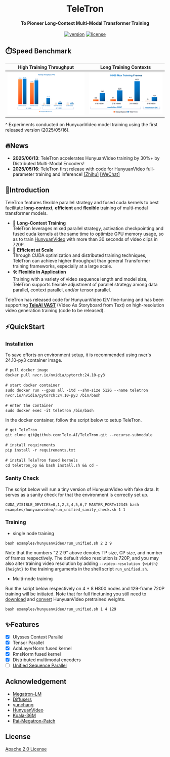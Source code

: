 <div align="center">


TeleTron
===========================

<h4>To Pioneer Long-Context Multi-Modal Transformer Training</h4>

[![version](https://img.shields.io/badge/release-0.1.0-green)](./setup.py)
[![license](https://img.shields.io/badge/license-Apache2.0-blue)](./LICENSE)

<div align="left">

## ⏱️Speed Benchmark 

| High Training Throughput | Long Training Contexts  |
|:---:|:---:|
| <img src="assets/efficiency.png" width="400" alt="Training Efficiency"> | <img src="assets/efficiency_max_training_frames.png" width="400" alt="Max Training Frames"> |

^ Experiments conducted on HunyuanVideo model training using the first released version (2025/05/16).

## 🔥News

- **2025/06/13**: TeleTron accelerates HunyuanVideo training by 30%+ by Distributed Multi-Modal Encoders!
- **2025/05/16**: TeleTron first release with code for HunyuanVideo full-parameter training and inference! [[Zhihu]](https://zhuanlan.zhihu.com/p/1907030055512671098) [[WeChat]](https://mp.weixin.qq.com/s/Ie1NulNlUmzqSCRCFAXy7Q)

## 📖Introduction

TeleTron features flexible parallel strategy and fused cuda kernels to best facilitate **long-context**, **efficient** and **flexible** training of multi-modal transformer models.

* 📜 **Long-Context Training**</br>
  TeleTron leverages mixed parallel strategy, activation checkpointing and fused cuda kernels at the same time to optimize GPU memory usage, so as to train [HunyuanVideo](https://github.com/Tencent/HunyuanVideo) with more than 30 seconds of video clips in 720P.
* 🚀 **Efficient at Scale**</br>
  Through CUDA optimization and distributed training techniques, TeleTron can achieve higher throughput than general Transformer training frameworks, especially at a large scale.
* 🛠️ **Flexible in Application**</br>
  Training with a variety of video sequence length and model size, TeleTron supports flexible adjustment of parallel strategy among data parallel, context parallel, and/or tensor parallel.

TeleTron has released code for HunyuanVideo I2V fine-tuning and has been supporting **[TeleAI VAST](https://arxiv.org/abs/2412.16677v1)** (Video As Storyboard from Text) on high-resolution video generation training (code to be released). 

## ⚡️QuickStart

### Installation

To save efforts on environment setup, it is recommended using [nvcr](https://catalog.ngc.nvidia.com/orgs/nvidia/containers/pytorch/tags)'s 24.10-py3 container image. 

```
# pull docker image
docker pull nvcr.io/nvidia/pytorch:24.10-py3

# start docker container
sudo docker run --gpus all -itd --shm-size 512G --name teletron  nvcr.io/nvidia/pytorch:24.10-py3 /bin/bash

# enter the container
sudo docker exec -it teletron /bin/bash
```

In the docker container, follow the script below to setup TeleTron.

```
# get TeleTron
git clone git@github.com:Tele-AI/TeleTron.git --recurse-submodule

# install requirements
pip install -r requirements.txt

# install TeleTron fused kernels 
cd teletron_op && bash install.sh && cd -
```

### Sanity Check

The script below will run a tiny version of HunyuanVideo with fake data. It serves as a sanity check for that the environment is correctly set up.

```
CUDA_VISIBLE_DEVICES=0,1,2,3,4,5,6,7 MASTER_PORT=12345 bash examples/hunyuanvideo/run_unified_sanity_check.sh 1 1
```

### Training

* single node training

```
bash examples/hunyuanvideo/run_unified.sh 2 2 9
```

Note that the numbers "2 2 9" above denotes TP size, CP size, and number of frames respectively.  The default video resolution is 720P, and you may also alter training video resolution by adding `--video-resolution {width} {height}`  to the training arguments in the shell script `run_unified.sh`. 

* Multi-node training

Run the script below respectively on 4 * 8 H800 nodes and 129-frame 720P training will be initiated. Note that for full finetuning you still need to [download](https://huggingface.co/tencent/HunyuanVideo/tree/main) and [convert](./teletron/convert_ckpt/hunyuan/convert_ckpt.md) HunyuanVideo pretrained weights.

```
bash examples/hunyuanvideo/run_unified.sh 1 4 129
```


## ✨Features

- [x] Ulysses Context Parallel
- [x] Tensor Parallel 
- [x] AdaLayerNorm fused kernel
- [x] RmsNorm fused kernel
- [x] Distributed multimodal encoders
- [ ] [Unified Sequence Parallel](https://arxiv.org/abs/2405.07719) 

## Acknowledgement

* [Megatron-LM](https://github.com/NVIDIA/Megatron-LM)
* [Diffusers](https://github.com/huggingface/diffusers)
* [yunchang](https://github.com/feifeibear/long-context-attention)
* [HunyuanVideo](https://github.com/Tencent/HunyuanVideo)
* [Koala-36M](https://github.com/KwaiVGI/Koala-36M)
* [Pai-Megatron-Patch](https://github.com/alibaba/Pai-Megatron-Patch)

## License

[Apache 2.0 License](./LICENSE)

